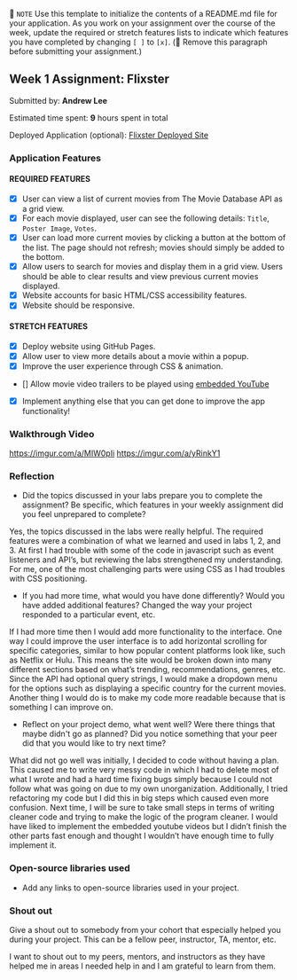📝 `NOTE` Use this template to initialize the contents of a README.md file for your application. As you work on your assignment over the course of the week, update the required or stretch features lists to indicate which features you have completed by changing `[ ]` to `[x]`. (🚫 Remove this paragraph before submitting your assignment.)

## Week 1 Assignment: Flixster

Submitted by: **Andrew Lee**

Estimated time spent: **9** hours spent in total

Deployed Application (optional): [Flixster Deployed Site](https://f1rstpr.github.io/w1_assignment/)

### Application Features

#### REQUIRED FEATURES

- [X] User can view a list of current movies from The Movie Database API as a grid view.
- [X] For each movie displayed, user can see the following details: `Title`, `Poster Image`, `Votes`.
- [X] User can load more current movies by clicking a button at the bottom of the list. The page should not refresh; movies should simply be added to the bottom.
- [X] Allow users to search for movies and display them in a grid view. Users should be able to clear results and view previous current movies displayed.
- [X] Website accounts for basic HTML/CSS accessibility features.
- [X] Website should be responsive.

#### STRETCH FEATURES

- [X] Deploy website using GitHub Pages. 
- [X] Allow user to view more details about a movie within a popup.
- [X] Improve the user experience through CSS & animation.
- [] Allow movie video trailers to be played using [embedded YouTube](https://support.google.com/youtube/answer/171780?hl=en)
- [X] Implement anything else that you can get done to improve the app functionality!

### Walkthrough Video

https://imgur.com/a/MIW0pIi
https://imgur.com/a/yRinkY1

### Reflection

* Did the topics discussed in your labs prepare you to complete the assignment? Be specific, which features in your weekly assignment did you feel unprepared to complete?

Yes, the topics discussed in the labs were really helpful. The required features were a combination of what we learned and used in labs 1, 2, and 3. At first I had trouble with some of the code in javascript such as event listeners and API’s, but reviewing the labs strengthened my understanding. For me, one of the most challenging parts were using CSS as I had troubles with CSS positioning.


* If you had more time, what would you have done differently? Would you have added additional features? Changed the way your project responded to a particular event, etc.
  
If I had more time then I would add more functionality to the interface. One way I could improve the user interface is to add horizontal scrolling for specific categories, similar to how popular content platforms look like, such as Netflix or Hulu. This means the site would be broken down into many different sections based on what’s trending, recommendations, genres, etc. Since the API had optional query strings, I would make a dropdown menu for the options such as displaying a specific country for the current movies. Another thing I would do is to make my code more readable because that is something I can improve on. 

* Reflect on your project demo, what went well? Were there things that maybe didn't go as planned? Did you notice something that your peer did that you would like to try next time?

What did not go well was initially, I decided to code without having a plan. This caused me to write very messy code in which I had to delete most of what I wrote and had a hard time fixing bugs simply because I could not follow what was going on due to my own unorganization. Additionally, I tried refactoring my code but I did this in big steps which caused even more confusion. Next time, I will be sure to take small steps in terms of writing cleaner code and trying to make the logic of the program cleaner. I would have liked to implement the embedded youtube videos but I didn’t finish the other parts fast enough and thought I wouldn’t have enough time to fully implement it.

### Open-source libraries used

- Add any links to open-source libraries used in your project.

### Shout out

Give a shout out to somebody from your cohort that especially helped you during your project. This can be a fellow peer, instructor, TA, mentor, etc.

I want to shout out to my peers, mentors, and instructors as they have helped me in areas I needed help in and I am grateful to learn from them.
